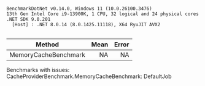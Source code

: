 ```

BenchmarkDotNet v0.14.0, Windows 11 (10.0.26100.3476)
13th Gen Intel Core i9-13900K, 1 CPU, 32 logical and 24 physical cores
.NET SDK 9.0.201
  [Host] : .NET 8.0.14 (8.0.1425.11118), X64 RyuJIT AVX2


```
| Method               | Mean | Error |
|--------------------- |-----:|------:|
| MemoryCacheBenchmark |   NA |    NA |

Benchmarks with issues:
  CacheProviderBenchmark.MemoryCacheBenchmark: DefaultJob
